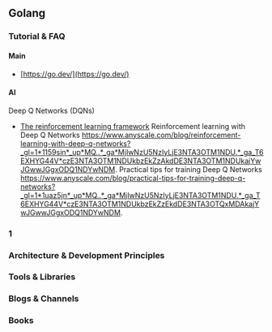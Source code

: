 

## Golang

### Tutorial & FAQ

#### Main

 - [https://go.dev/](https://go.dev/)
 
#### AI

 Deep Q Networks (DQNs)
 - [The reinforcement learning framework](https://www.anyscale.com/blog/the-reinforcement-learning-framework)
 Reinforcement learning with Deep Q Networks https://www.anyscale.com/blog/reinforcement-learning-with-deep-q-networks?_gl=1*1159sin*_up*MQ..*_ga*MjIwNzU5NzIyLjE3NTA3OTM1NDU.*_ga_T6EXHYG44V*czE3NTA3OTM1NDUkbzEkZzAkdDE3NTA3OTM1NDUkajYwJGwwJGgxODQ1NDYwNDM.
Practical tips for training Deep Q Networks https://www.anyscale.com/blog/practical-tips-for-training-deep-q-networks?_gl=1*1uaz5jn*_up*MQ..*_ga*MjIwNzU5NzIyLjE3NTA3OTM1NDU.*_ga_T6EXHYG44V*czE3NTA3OTM1NDUkbzEkZzEkdDE3NTA3OTQxMDAkajYwJGwwJGgxODQ1NDYwNDM.
### 1

### Architecture & Development Principles

### Tools & Libraries

### Blogs & Channels

### Books
